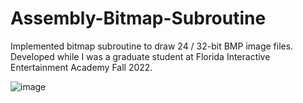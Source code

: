 # Assembly-Bitmap-Subroutine
Implemented bitmap subroutine to draw 24 / 32-bit BMP image files. 
Developed while I was a graduate student at Florida Interactive Entertainment Academy Fall 2022.

![image](https://user-images.githubusercontent.com/43223838/235767706-ddea50ff-2eb1-4156-add9-0d7910c36b8a.png)
